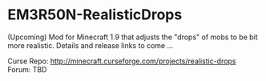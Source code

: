 # EM3R50N-RealisticDrops

(Upcoming) Mod for Minecraft 1.9 that adjusts the "drops" of mobs to be bit more realistic. Details and release links to come ...

Curse Repo: http://minecraft.curseforge.com/projects/realistic-drops
Forum: TBD
